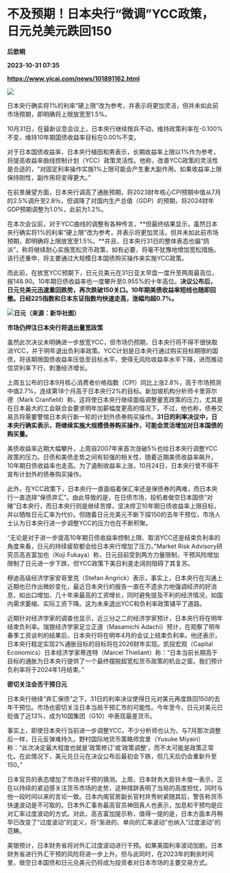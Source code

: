 # 不及预期！日本央行“微调”YCC政策，日元兑美元跌回150
**后歆桐**

**2023-10-31 07:35**

**https://www.yicai.com/news/101891162.html**

![](https://imgcdn.yicai.com/uppics/slides/2023/10/0d4aef0b419bfeaa753b0ecd996f163f.jpg)

日本央行确实将1%的利率“硬上限”改为参考，并表示将更加灵活，但并未如此前市场预期，即明确将上限放宽至1.5%。

10月31日，在最新议息会议上，日本央行继续按兵不动，维持政策利率在-0.100%不变，维持10年期国债收益率目标在0.00%不变。

对于日本国债收益率，日本央行植田和男表示，长期收益率上限以1%作为参考，将提高收益率曲线控制计划（YCC）政策灵活性。他称，改善YCC政策的灵活性是合适的，“对固定利率操作实施1%上限可能会产生重大副作用。如果收益率上限保持刚性，副作用将变得更大。”

在前景展望方面，日本央行调高了通胀预期，将2023财年核心CPI预期中值从7月的2.5%调升至2.8％，但调降了对国内生产总值（GDP）的预期，将2024财年GDP预期调整为1.0%，此前为1.2%。

在本次会议前，对于YCC曲线的调整有各种传言，**但最终结果显示，虽然日本央行确实将1%的利率“硬上限”改为参考，并表示将更加灵活，但并未如此前市场预期，即明确将上限放宽至1.5%。**并且，日本央行31日的整体表态也偏“鸽派”，称将继续耐心实施宽松货币政策，如有必要，将毫不犹豫地增加宽松措施。该行还重申，将主要通过大规模日本国债购买操作来实施YCC政策。

而此前，在放宽YCC预期下，日元兑美元在31日亚太早盘一度升至两周最高位，报148.90。10年期日债收益率也一度攀升至0.955%的十年高位。**决议公布后， 日元兑美元迅速重回跌势，再次跌破150关口。10年期美债收益率短线也随即回撤。日经225指数和日本东证指数均快速走高，涨幅均超0.7%。**

**![日元（来源：新华社图）](https://imgcdn.yicai.com/uppics/images/2023/10/c7f8b22cdcbeda14c45b86da9398060c.jpg)**

**市场仍押注日本央行将退出量宽政策**

虽然此次决议未明确进一步放宽YCC，但市场仍预期，日本央行将不得不很快取消YCC，并于明年退出负利率政策。YCC计划是日本央行通过购买目标期限的国债，将该期限国债收益率压低至目标水平，使得无风险收益率水平下降，进而推动信贷利率下行，刺激经济增长。

上周五公布的日本9月核心消费者价格指数（CPI）同比上涨2.8%，高于市场预测中值2.7%，连续第18个月高于日本央行2%的目标。新加坡机构分析师卡里菲尔德（Mark Cranfield）称，这将使日本央行继续面临调整量宽政策的压力，尤其是在日本最大的工会联合会要求明年加薪幅度更高的情况下。不过，他也称，债券交易员将需要警惕日本央行新一轮的计划外债券购买操作。**31日的利率决议中，日本央行确实表示，将继续实施大规模债券购买操作，可能会灵活增加对日本国债的购买量。**

美债收益率近期大幅攀升，上周自2007年来首次涨破5%也给日本央行调整YCC政策的压力。日债和美债走势之间有较强的相关性，随着近期美债收益率飙升，10年期日债收益率也走高。为了遏制收益率上涨，10月24日，日本央行曾不得不宣布计划外的债券购买操作。

此外，在YCC政策下，日本央行一直面临着保汇率还是保债券的两难，而日本央行一直选择“保债弃汇”。由此导致的是，在日债市场，投机者做空日本国债“对赌”日本央行，而日本央行则是继续苦撑，坚决捍卫10年期日债收益率上限目标，并以牺牲日元汇率为代价。但随着日元兑美元不断下探150的去年干预位，市场人士认为日本央行进一步调整YCC的压力也在不断积聚。

“无论是对于进一步提高10年期日债收益率控制上限、取消YCC还是结束负利率的角度来看，日元的持续疲软都会给日本央行增加了压力。”Market Risk Advisory研究员高吉富加也（Koji Fukaya）称，日元目前受到两方力量限制，干预风险增加限制了日元进一步下跌，但YCC政策下美日利差走阔则阻碍了其复苏。

穆迪高级经济学家安哥里克（Stefan Angrick）表示，事实上，日本央行在沟通上近期也已作出微妙变化，最近日本央行的报告一直在不遗余力地强调经济的好消息，如出口增加、几十年来最高的工资增长，同时避免提及不利的经济情况，如国内需求萎缩、实际工资下降。这为未来退出YCC和负利率政策铺平了道路。

近期针对经济学家的调查也显示，近三分之二的经济学家预计，日本央行将在明年结束负利率。瑞银经济学家足立正道（Masamichi Adachi）预计，在观察了明年春季工资谈判的结果后，日本央行将在明年4月的会议上结束负利率。他还表示，日本央行稳定实现2%通胀目标的目标将在2026财年实现。凯投宏观（Capital Economics）日本经济学家蒂连特（Marcel Thieliant）称：“日本当前长期高于目标的通胀为日本央行提供了一个最终摆脱超宽松货币政策的机会之窗。我们预计负利率将于2024年1月结束。”

**密切关注会否干预日元**

日本央行继续“弃汇保债”之下，31日的利率决议使得日元对美元再度跌回150的去年干预位。市场也密切关注日本当局干预汇市的可能性。今年至今，日元对美元已贬值了近13%，成为10国集团（G10）中表现最差货币。

事实上，即使日本央行当前进一步调整YCC，不少分析师也认为，与7月那次调整后一样，日元反弹难持久。野村国际地货币策略师宫里（Yusuke Miyairi）称：“此次决定最大程度也就是‘政策修订’或‘政策调整’，而不太可能是政策正常化。在此情况下，美元兑日元在决议公布后最初会下跌，但几天后仍会重新升至150。”

日本官员的表态增加了市场对干预的猜测。上周，日本财务大臣铃木俊一表示，正在以持续的紧迫感关注货币市场的走势，这种措辞表明了当局的高度担忧，同时与他一段时间以来的言论一致。日本内阁官房副长官村井秀树紧随其后，警告称货币快速波动是不可取的。日本外汇事务最高官员神田真人也表示，加息和干预均是应对汇率过度波动的方式。对此，高吉富加提示称，值得一提的是，日本方面本月稍早已改变了“过度波动”的定义，将“渐进的、单向的汇率波动”也纳入“过度波动”的范畴。

美银预计，日本财务省将对外汇过度波动进行干预。如果美国利率波动加剧，日本财务省进行外汇干预的风险将进一步上升。但与此同时，在2023年的剩余时间里，做空日本国债和日元兑美元仍将成为投资者对日本市场的主要交易方式。